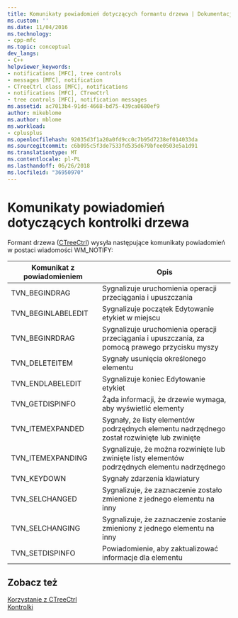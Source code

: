 ```yaml
---
title: Komunikaty powiadomień dotyczących formantu drzewa | Dokumentacja firmy Microsoft
ms.custom: ''
ms.date: 11/04/2016
ms.technology:
- cpp-mfc
ms.topic: conceptual
dev_langs:
- C++
helpviewer_keywords:
- notifications [MFC], tree controls
- messages [MFC], notification
- CTreeCtrl class [MFC], notifications
- notifications [MFC], CTreeCtrl
- tree controls [MFC], notification messages
ms.assetid: ac7013b4-91dd-4668-bd75-439ca0680ef9
author: mikeblome
ms.author: mblome
ms.workload:
- cplusplus
ms.openlocfilehash: 92035d3f1a20a0fd9cc0c7b95d7238ef014033da
ms.sourcegitcommit: c6b095c5f3de7533fd535d679bfee0503e5a1d91
ms.translationtype: MT
ms.contentlocale: pl-PL
ms.lasthandoff: 06/26/2018
ms.locfileid: "36950970"
---
```

# <a name="tree-control-notification-messages"></a>Komunikaty powiadomień dotyczących kontrolki drzewa
Formant drzewa ([CTreeCtrl](../mfc/reference/ctreectrl-class.md)) wysyła następujące komunikaty powiadomień w postaci wiadomości WM_NOTIFY:  
  
|Komunikat z powiadomieniem|Opis|  
|--------------------------|-----------------|  
|TVN_BEGINDRAG|Sygnalizuje uruchomienia operacji przeciągania i upuszczania|  
|TVN_BEGINLABELEDIT|Sygnalizuje początek Edytowanie etykiet w miejscu|  
|TVN_BEGINRDRAG|Sygnalizuje uruchomienia operacji przeciągania i upuszczania, za pomocą prawego przycisku myszy|  
|TVN_DELETEITEM|Sygnały usunięcia określonego elementu|  
|TVN_ENDLABELEDIT|Sygnalizuje koniec Edytowanie etykiet|  
|TVN_GETDISPINFO|Żąda informacji, że drzewie wymaga, aby wyświetlić elementy|  
|TVN_ITEMEXPANDED|Sygnały, że listy elementów podrzędnych elementu nadrzędnego został rozwinięte lub zwinięte|  
|TVN_ITEMEXPANDING|Sygnalizuje, że można rozwinięte lub zwinięte listy elementów podrzędnych elementu nadrzędnego|  
|TVN_KEYDOWN|Sygnały zdarzenia klawiatury|  
|TVN_SELCHANGED|Sygnalizuje, że zaznaczenie zostało zmienione z jednego elementu na inny|  
|TVN_SELCHANGING|Sygnalizuje, że zaznaczenie zostanie zmieniony z jednego elementu na inny|  
|TVN_SETDISPINFO|Powiadomienie, aby zaktualizować informacje dla elementu|  
  
## <a name="see-also"></a>Zobacz też  
 [Korzystanie z CTreeCtrl](../mfc/using-ctreectrl.md)   
 [Kontrolki](../mfc/controls-mfc.md)

